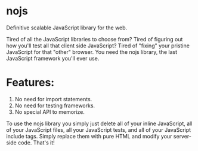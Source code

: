 nojs
====

Definitive scalable JavaScript library for the web.

Tired of all the JavaScript libraries to choose from? Tired of figuring out how you'll test all that client side JavaScript? Tired of "fixing" your pristine JavaScript for that "other" browser. You need the nojs library, the last JavaScript framework you'll ever use.

Features:
====
1. No need for import statements.
2. No need for testing frameworks.
3. No special API to memorize.

To use the nojs library you simply just delete all of your inline JavaScript, all of your JavaScript files, all your JavaScript tests, and all of your JavaScript include tags. Simply replace them with pure HTML and modify your server-side code. That's it!

